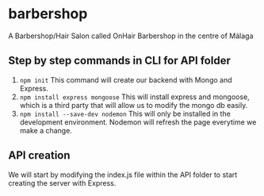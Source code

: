 # barbershop
A Barbershop/Hair Salon called OnHair Barbershop in the centre of Málaga

## Step by step commands in CLI for API folder
1. `npm init`
This command will create our backend with Mongo and Express.
2. `npm install express mongoose`
This will install express and mongoose, which is a third party that will allow us to modify the mongo db easily.
3. `npm install --save-dev nodemon`
This will only be installed in the development environment. Nodemon will refresh the page everytime we make a change.

## API creation
We will start by modifying the index.js file within the API folder to start creating the server with Express.